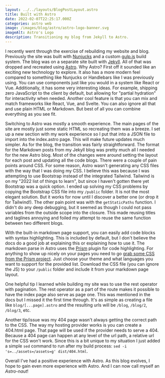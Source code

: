 ```yaml
---
layout: ../../layouts/BlogPostLayout.astro
title: Built with Astro
date: 2022-02-07T22:25:17.000Z
categories: astro web
image: /images/blog/astro/astro-logo-banner.svg
imageAlt: Astro's Logo
description: Transitioning my blog from Jekyll to Astro.
---
```


I recently went through the exercise of rebuilding my website and blog. Previously
the site was built with [Nunjucks](https://mozilla.github.io/nunjucks/) and a custom
[gulp.js](https://gulpjs.com/) build system. The blog was on a separate site
built with [Jekyll](https://jekyllrb.com/). All of that was dropped and recreated
using [Astro](https://astro.build/). Why Astro? First off
it sounded like an exciting new technology to explore. It also has a more modern feel
compared to something like Nunjucks or Handlebars like I was previously using.
You can use components just like you would in a system like React or Vue.
Additionally, it has some very interesting ideas. For example, shipping zero JavaScript
to the client by default, but allowing for "partial hydration" for interactivity
when needed. Another cool feature is that you can mix and match frameworks
like React, Vue, and Svelte. You can also ignore all that and use plain HTML
or Markdown. But best of all you can combine everything as you see fit.

Switching to Astro was mostly a smooth experience. The main pages of the site
are mostly just some static HTML so recreating them was a breeze. I set up a new
section with my work experience so I put that into a JSON file to import into
the index.astro page. This will make future updates much simpler. As for the blog,
the transition was fairly straightforward. The format for the Markdown posts from my Jekyll
blog was pretty much all I needed for the new Astro blog. Most of the changes
were around setting the layout for each post and updating all the code blogs.
There were a couple of pain points around CSS. For some reason, Astro wasn't
generating any CSS files with the way that I was doing my CSS. I believe this was
because I was attempting to use Bootstrap instead of the integrated Tailwind.
Tailwind is on my "2022 list of things to learn", but since I haven't gotten there
yet Bootstrap was a quick option. I ended up solving my CSS problems by copying
the Bootstrap CSS file into my `/public` folder. It is not the most elegant solution.
But it works for now until I discover a better one (or drop it for Tailwind!).
The other pain point was with the `getStaticPaths` function. I didn't
do any deep debugging, but it seemed as though I could not pass variables from
the outside scope into the closure. This made reusing titles and taglines annoying
and foiled my attempt to reuse the same function between two different blogs.

With the built-in markdown page support, you can easily add code blocks with syntax
highlighting. This is included by default, but I don't believe the docs do a good
job at explaining this or explaining how to use it. The markdown parse in Astro
uses the [Prism](https://prismjs.com/) plugin for code highlighting. For
anything to show up nicely on your pages you need to go
[grab some CSS from the Prism project](https://prismjs.com/download.html#themes=prism-tomorrow&languages=markup+css+clike+javascript).
Just choose your theme and what languages you want to support for the provided list.
Download the CSS file (you can ignore the JS) to your `/public` folder and include
it from your markdown page layout.

One helpful tip I learned while building my site was to use the rest operator
with pagination. The rest operator as a part of the route makes it possible to
have the index page also serve as page one. This was mentioned in the docs but
I missed it the first time through. It's as simple as creating a file like
`blog/[...page].astro` and the resulting urls will be `/blog`, `/blog/2`, `/blog/3`,
etc.

Another tip/issue was my 404 page wasn't always getting the correct path to the
CSS. The way my hosting provider works is you can create a 404.html page. That page
will be used if the provider needs to serve a 404. Because a 404
page can happen at any level of the url path, a relative url for the CSS won't work.
Since this is a bit unique to my situation I just added a simple `sed` command to run
after my build process: `sed -i 's=../assets=/assets=g' dist/404.html`.

Overall I've had a positive experience with Astro. As this blog evolves, I hope
to gain even more experience with Astro. And I can now call myself an *Astro-naut*!

